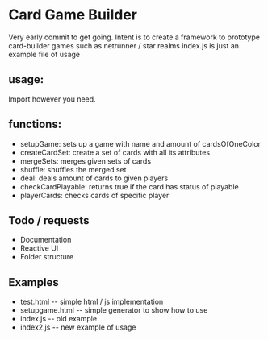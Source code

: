 # Card Game Builder
Very early commit to get going.
Intent is to create a framework to prototype card-builder games such as netrunner / star realms
index.js is just an example file of usage

## usage:
Import however you need.

## functions:
* setupGame: sets up a game with name and amount of cardsOfOneColor
* createCardSet: create a set of cards with all its attributes
* mergeSets: merges given sets of cards
* shuffle: shuffles the merged set
* deal: deals amount of cards to given players
* checkCardPlayable: returns true if the card has status of playable
* playerCards: checks cards of specific player

## Todo / requests
* Documentation
* Reactive UI
* Folder structure

## Examples
* test.html -- simple html / js implementation
* setupgame.html -- simple generator to show how to use
* index.js -- old example
* index2.js -- new example of usage